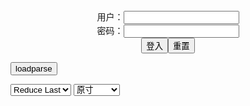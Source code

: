 <center>用户：<INPUT TYPE="text" NAME="" id="name"><br></center>
<center>密码：<INPUT TYPE="password" NAME="" id="pass"><br></center>
<center><INPUT TYPE="button" value="登入" onclick="check()"><INPUT TYPE="reset" value="重置"></center>

<div style="display: none" id="mdm" name="dmd">
  <button onclick="location.reload()">Cover 0</button>
</div>

<button style="display: none" name="dmd" onclick="toggleb()">toggle</button>
<button onclick="loadparse()">loadparse</button>

<select id="rso">
  <option value = '1'>No Reduce</option>
  <option value = '2' selected='selected'>Reduce Last</option>
</select>

<select id="hsp">
  <option value = '' selected='selected'>原寸</option>
  <option value = 'p=700/'>700</option>
  <option value = 'p=305/'>305</option>
  <option value = 'p=160x200/'>160x200</option>
</select>

<br>
<div style="display: none" id="mdc" name="dmd">
</div>

<pre style="display: none" id = "raw">
<!-- 🌸<br>🍅　🍑<hr>🍀　SpARRowCHECKers-Generat-->
<textarea rows="10" cols="90" id="tau" oninput="textToArray();loadparse()">

</textarea><br><!-- 🍀<br>🍑　🍅<hr>🌸 -->

<textarea rows="30" cols="100" id="tar" oninput="loadparse()">

媚薬BDSM 強力媚薬とぶっかけで快楽地獄の虜 媚薬調教File16 小柄でグラマラス ガールズバーの人気嬢22歳 逢見リカ USBA-049 : AVΗD101 高清在线谜片
https://cn.ab101.biz/watch?v=5YZAVrYVXg6

https://m.afast.ws/5YZAVrYVXg6/images/cover.jpg

<font size="1" style="color:#DCDCDC">2022-07-31</font>

Pialoof - Atago Bride - エロコスプレ
https://ja.hentai-cosplays.com/image/pialoof-atago-bride/

https://static4.hentai-cosplays.com/upload/20210323/211/215667/12.jpg
https://static4.hentai-cosplays.com/upload/20210323/211/215667/13.jpg
https://static4.hentai-cosplays.com/upload/20210323/211/215667/15.jpg
https://static4.hentai-cosplays.com/upload/20210323/211/215667/27.jpg

<font size="1" style="color:#DCDCDC">2022-06-07</font>

Velvet-chann - Anubis - エロコスプレ
https://ja.hentai-cosplays.com/image/velvet-chann-anubis/

https://static7.hentai-cosplays.com/upload/20220211/289/295229/p=700/25.jpg
https://static7.hentai-cosplays.com/upload/20220211/289/295229/p=700/26.jpg
https://static7.hentai-cosplays.com/upload/20220211/289/295229/p=700/30.jpg
https://static7.hentai-cosplays.com/upload/20220211/289/295229/p=700/33.jpg

<font size="1" style="color:#DCDCDC">2022-06-03</font>

Velvet-chann - Astolfo Nurse - エロコスプレ
https://ja.hentai-cosplays.com/image/velvet-chann-astolfo-nurse/

https://static8.hentai-cosplays.com/upload/20220401/294/300751/3.jpg
https://static8.hentai-cosplays.com/upload/20220401/294/300751/4.jpg
https://static8.hentai-cosplays.com/upload/20220401/294/300751/29.jpg
https://static8.hentai-cosplays.com/upload/20220401/294/300751/34.jpg
https://static8.hentai-cosplays.com/upload/20220401/294/300751/36.jpg
https://static8.hentai-cosplays.com/upload/20220401/294/300751/37.jpg

<font size="1" style="color:#DCDCDC">2022-06-03</font>

Azami – Bremerton Qipao (Azur Lane) - エロコスプレ
https://ja.hentai-cosplays.com/image/azami--bremerton-qipao-azur-lane/

https://static9.hentai-cosplays.com/upload/20220604/300/306583/9.jpg
https://static9.hentai-cosplays.com/upload/20220604/300/306583/11.jpg
https://static9.hentai-cosplays.com/upload/20220604/300/306583/12.jpg
https://static9.hentai-cosplays.com/upload/20220604/300/306583/13.jpg
https://static9.hentai-cosplays.com/upload/20220604/300/306583/15.jpg

<font size="1" style="color:#DCDCDC">2022-06-06</font>

https://ads-g.juicyads.com/ads/user88734/ad1687305-1652991267.jpg

Users Favorites
https://www.imagefap.com/showvideos.php?userid=2851541

<font size="1" style="color:#DCDCDC">2022-05-17</font>

Fun on the reck Porn Video by Sklavenpeiniger | ImageFap
https://www.imagefap.com/video.php?vid=678666

https://img.moviefap.com/a3:2q80w160r/109/67/86/678666/thumbs/19.jpg

https://ads-g.juicyads.com/network/user158974/48014-1645782358-0567830001645782358.png
https://ads-g.juicyads.com/network/user158974/48014-1645782368-0312884001645782368.gif

<font size="1" style="color:#DCDCDC">2022-05-17</font>

Maid Mask by Byoru - エロコスプレ
https://ja.hentai-cosplays.com/image/maid-mask-by-byoru/

https://static6.hentai-cosplays.com/upload/20220126/287/293329/1.jpg
https://static6.hentai-cosplays.com/upload/20220126/287/293329/8.jpg
https://static6.hentai-cosplays.com/upload/20220126/287/293329/10.jpg
https://static6.hentai-cosplays.com/upload/20220126/287/293329/20.jpg

<font size="1" style="color:#DCDCDC">2022-05-18</font>

Usatame - Bowsette 1 - エロコスプレ
https://ja.hentai-cosplays.com/image/usatame-bowsette-1/

https://static6.hentai-cosplays.com/upload/20211217/258/263477/74.jpg
https://static6.hentai-cosplays.com/upload/20211217/258/263477/75.jpg
https://static6.hentai-cosplays.com/upload/20211217/258/263477/78.jpg

<font size="1" style="color:#DCDCDC">2022-05-17</font>

　　　的腿(茎肛扒逼）【健美吧】_百度贴吧
https://tieba.baidu.com/p/2595538991

<font size="1" style="color:#DCDCDC">2022-05-17</font>

极品丝袜，芭比
https://s3t3d2y8.ackcdn.net/library/742358/44305a1db6839466dc101f4157b99553e9508171.webp

网红Coser@洛丽塔大哥-兔女郎 - エロコスプレ
https://ja.hentai-cosplays.com/image/coser-raku-tower-daiko-yjoro/

https://static6.hentai-cosplays.com/upload/20211218/259/264552/p=700/10.jpg
https://static6.hentai-cosplays.com/upload/20211218/259/264552/p=700/11.jpg

<font size="1" style="color:#DCDCDC">2022-05-16</font>

星之迟迟 琉璃之宴系列 黛朵 - エロコスプレ
https://ja.hentai-cosplays.com/image/seinojo-ryuryo-no-kai-mayuzumi/

https://static6.hentai-cosplays.com/upload/20211214/256/261452/p=700/1.jpg
https://static6.hentai-cosplays.com/upload/20211214/256/261452/p=700/15.jpg

<font size="1" style="color:#DCDCDC">2022-05-17</font>

[蠢沫沫] 田舎の妹 - エロコスプレ
https://ja.hentai-cosplays.com/image/my-sister-in-the-country/

https://static9.hentai-cosplays.com/upload/20220509/298/304456/33.jpg
https://static9.hentai-cosplays.com/upload/20220509/298/304456/36.jpg
https://static9.hentai-cosplays.com/upload/20220509/298/304456/70.jpg
https://static9.hentai-cosplays.com/upload/20220509/298/304456/71.jpg
https://static9.hentai-cosplays.com/upload/20220509/298/304456/88.jpg
https://static9.hentai-cosplays.com/upload/20220509/298/304456/90.jpg

<font size="1" style="color:#DCDCDC">2022-05-15</font>

[六味帝皇酱] 废墟JK - エロコスプレ
https://ja.hentai-cosplays.com/image/rokumi-emperor-sui-jk/

https://static9.hentai-cosplays.com/upload/20220509/298/304457/29.jpg
https://static9.hentai-cosplays.com/upload/20220509/298/304457/31.jpg
https://static9.hentai-cosplays.com/upload/20220509/298/304457/32.jpg
https://static9.hentai-cosplays.com/upload/20220509/298/304457/41.jpg
https://static9.hentai-cosplays.com/upload/20220509/298/304457/42.jpg
https://static9.hentai-cosplays.com/upload/20220509/298/304457/43.jpg
https://static9.hentai-cosplays.com/upload/20220509/298/304457/45.jpg
https://static9.hentai-cosplays.com/upload/20220509/298/304457/46.jpg
https://static9.hentai-cosplays.com/upload/20220509/298/304457/48.jpg
https://static9.hentai-cosplays.com/upload/20220509/298/304457/49.jpg
https://static9.hentai-cosplays.com/upload/20220509/298/304457/50.jpg
https://static9.hentai-cosplays.com/upload/20220509/298/304457/51.jpg

<font size="1" style="color:#DCDCDC">2022-05-15</font>

Arty - Kiyohime 2
https://ja.hentai-cosplays.com/image/arty-kiyohime-2/

Arty - Yae Miko
https://ja.hentai-cosplays.com/image/arty-yae-miko/

</textarea>
</pre>

<link
  rel="stylesheet"
  href="https://cdn.jsdelivr.net/npm/@fancyapps/ui/dist/fancybox.css"
/>
<script src="https://cdn.jsdelivr.net/npm/@fancyapps/ui@4.0/dist/fancybox.umd.js"></script>

<script type="text/javascript">

var __urlRegex = /(\b(https?|ftp|file):\/\/[-A-Z0-9+&@#\/%?=~_|!:,.;]*[-A-Z0-9+&@#\/%=~_|])/ig;
var __imgRegex = /\.(?:jpe?g|gif|png|webp)$/i;

textToArray();
loadparse();

function parseURL($string){

    var exp = __urlRegex;
    return $string.replace(exp,function(match){
            __imgRegex.lastIndex=0;
            if(__imgRegex.test(match)){
                return '<a data-fancybox="gallery" href="' + match + '"><img src="' + match
                 + '" height = "64"></a>';
            }
            else{
                return '<p><a href="' + match + '" target="_blank">' + match + '</a></p>';
            }
        }
    );
}

function textToArray(){
  var textArea = document.getElementById("tau");
  var arrayFromTextArea = textArea.value.split(String.fromCharCode(10));
  for ( var i = 0; i < arrayFromTextArea.length; i++ ) {
    generateM(arrayFromTextArea[i]);
  }
}

function generateM(url) {
  mdm.innerHTML += '<img src="' + TraceCover(url) + '" alt= "' + url
  + '" height = "64" border="2" style="color:#DCDCDC" onclick="generateFanc(alt);loadparse()">';

}

function TraceCover(url) {
  var SegmentArr = url.split('/');

  var Extens = SegmentArr.slice(-1).join().split('.').pop();
  var SegmentCount = SegmentArr.length - 2;

  var TopHalf = SegmentArr.slice(0,SegmentCount).join('/');

  return TopHalf + '/p=160x200/1.' + Extens + '\n';

}

function generateFanc(url) {
  var SegmentArr = url.split('/');
  var GeneratCount = SegmentArr.slice(-1).join().split('.').shift();
  var Extens = SegmentArr.slice(-1).join().split('.').pop();
  var SegmentCount = SegmentArr.length;
  var ReduceSegments = document.getElementById('rso').value;
  var HentaiSizeP = document.getElementById('hsp').value;
  var TopHalf = SegmentArr.slice(0,SegmentCount - ReduceSegments).join('/');
  tar.innerHTML = '';

  for (var j = 1; j <= GeneratCount; j++) {
    tar.innerHTML += TopHalf + '/' + HentaiSizeP + j + '.' + Extens + '\n';
  }
}

function loadparse() {
  mdc.innerHTML = parseURL(tar.value);
}

function check(){
  var name=document.getElementById("name").value;
  var pass=document.getElementById("pass").value;
  if(name==!/[^\s]/.test(new Date().getTime()) && pass==String.fromCharCode(window.atob("MTIx"))){
    var nd = document.getElementsByName("dmd");
    for (var i = 0; i <= nd.length; i++) {
      nd[i].style.display = "";
      }
      }else{
      }
}

function toggleb() {
  var x = document.getElementById("raw");
  if (x.style.display === "none") {
    x.style.display = "";
  } else {
    x.style.display = "none";
  }
}

</script>
